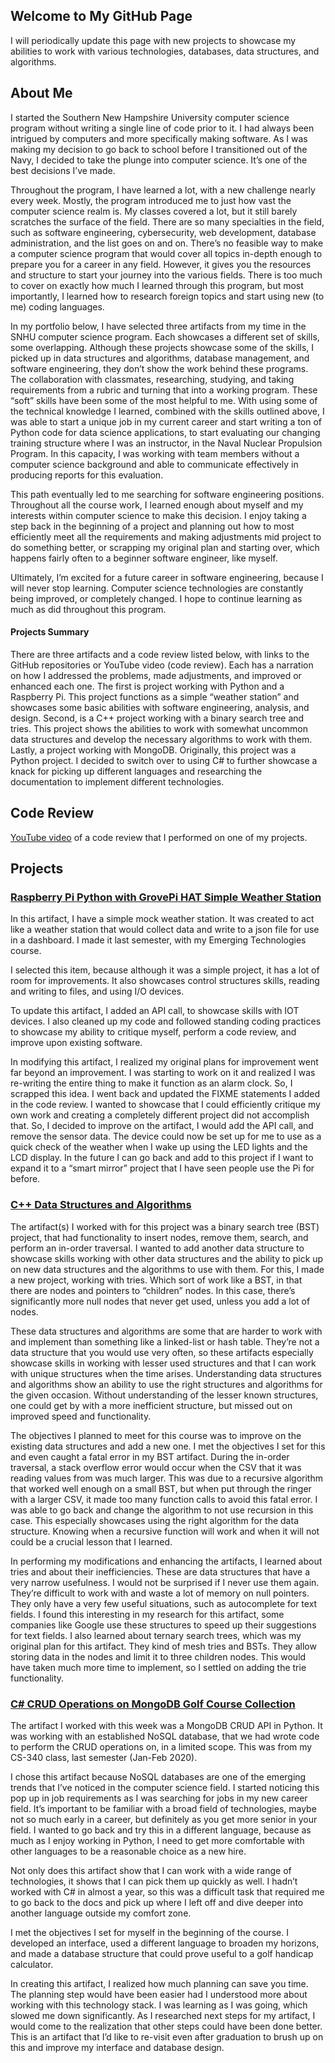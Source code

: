 ## Welcome to My GitHub Page

I will periodically update this page with new projects to showcase my abilities to work with various technologies, databases, data structures, and algorithms.

## About Me
I started the Southern New Hampshire University computer science program without writing a single line of code prior to it. I had always been intrigued by computers and more specifically making software. As I was making my decision to go back to school before I transitioned out of the Navy, I decided to take the plunge into computer science. It’s one of the best decisions I’ve made.

Throughout the program, I have learned a lot, with a new challenge nearly every week. Mostly, the program introduced me to just how vast the computer science realm is. My classes covered a lot, but it still barely scratches the surface of the field. There are so many specialties in the field, such as software engineering, cybersecurity, web development, database administration, and the list goes on and on. There’s no feasible way to make a computer science program that would cover all topics in-depth enough to prepare you for a career in any field. However, it gives you the resources and structure to start your journey into the various fields. There is too much to cover on exactly how much I learned through this program, but most importantly, I learned how to research foreign topics and start using new (to me) coding languages.

In my portfolio below, I have selected three artifacts from my time in the SNHU computer science program. Each showcases a different set of skills, some overlapping. Although these projects showcase some of the skills, I picked up in data structures and algorithms, database management, and software engineering, they don’t show the work behind these programs. The collaboration with classmates, researching, studying, and taking requirements from a rubric and turning that into a working program. These “soft” skills have been some of the most helpful to me. With using some of the technical knowledge I learned, combined with the skills outlined above, I was able to start a unique job in my current career and start writing a ton of Python code for data science applications, to start evaluating our changing training structure where I was an instructor, in the Naval Nuclear Propulsion Program. In this capacity, I was working with team members without a computer science background and able to communicate effectively in producing reports for this evaluation.

This path eventually led to me searching for software engineering positions. Throughout all the course work, I learned enough about myself and my interests within computer science to make this decision. I enjoy taking a step back in the beginning of a project and planning out how to most efficiently meet all the requirements and making adjustments mid project to do something better, or scrapping my original plan and starting over, which happens fairly often to a beginner software engineer, like myself.

Ultimately, I’m excited for a future career in software engineering, because I will never stop learning. Computer science technologies are constantly being improved, or completely changed. I hope to continue learning as much as did throughout this program.

#### Projects Summary
There are three artifacts and a code review listed below, with links to the GitHub repositories or YouTube video (code review). Each has a narration on how I addressed the problems, made adjustments, and improved or enhanced each one. The first is project working with Python and a Raspberry Pi. This project functions as a simple “weather station” and showcases some basic abilities with software engineering, analysis, and design. Second, is a C++ project working with a binary search tree and tries. This project shows the abilities to work with somewhat uncommon data structures and develop the necessary algorithms to work with them. Lastly, a project working with MongoDB. Originally, this project was a Python project. I decided to switch over to using C# to further showcase a knack for picking up different languages and researching the documentation to implement different technologies.

## Code Review
[YouTube video](https://www.youtube.com/watch?v=VkhiAthh_xE&t=3s) of a code review that I performed on one of my projects.

## Projects

### [Raspberry Pi Python with GrovePi HAT Simple Weather Station](https://github.com/Richard-WS-Allen/Raspberry-Pi-Weather-Station)
In this artifact, I have a simple mock weather station. It was created to act like a weather station that would collect data and write to a json file for use in a dashboard. I made it last semester, with my Emerging Technologies course.

I selected this item, because although it was a simple project, it has a lot of room for improvements. It also showcases control structures skills, reading and writing to files, and using I/O devices.

To update this artifact, I added an API call, to showcase skills with IOT devices. I also cleaned up my code and followed standing coding practices to showcase my ability to critique myself, perform a code review, and improve upon existing software.

In modifying this artifact, I realized my original plans for improvement went far beyond an improvement. I was starting to work on it and realized I was re-writing the entire thing to make it function as an alarm clock. So, I scrapped this idea. I went back and updated the FIXME statements I added in the code review. I wanted to showcase that I could efficiently critique my own work and creating a completely different project did not accomplish that. So, I decided to improve on the artifact, I would add the API call, and remove the sensor data. The device could now be set up for me to use as a quick check of the weather when I wake up using the LED lights and the LCD display. In the future I can go back and add to this project if I want to expand it to a “smart mirror” project that I have seen people use the Pi for before.

### [C++ Data Structures and Algorithms](https://github.com/Richard-WS-Allen/Data-Structures-and-Algorithms-cpp)
The artifact(s) I worked with for this project was a binary search tree (BST) project, that had functionality to insert nodes, remove them, search, and perform an in-order traversal. I wanted to add another data structure to showcase skills working with other data structures and the ability to pick up on new data structures and the algorithms to use with them. For this, I made a new project, working with tries. Which sort of work like a BST, in that there are nodes and pointers to “children” nodes. In this case, there’s significantly more null nodes that never get used, unless you add a lot of nodes.

These data structures and algorithms are some that are harder to work with and implement than something like a linked-list or hash table. They’re not a data structure that you would use very often, so these artifacts especially showcase skills in working with lesser used structures and that I can work with unique structures when the time arises. Understanding data structures and algorithms show an ability to use the right structures and algorithms for the given occasion. Without understanding of the lesser known structures, one could get by with a more inefficient structure, but missed out on improved speed and functionality.

The objectives I planned to meet for this course was to improve on the existing data structures and add a new one. I met the objectives I set for this and even caught a fatal error in my BST artifact. During the in-order traversal, a stack overflow error would occur when the CSV that it was reading values from was much larger. This was due to a recursive algorithm that worked well enough on a small BST, but when put through the ringer with a larger CSV, it made too many function calls to avoid this fatal error. I was able to go back and change the algorithm to not use recursion in this case. This especially showcases using the right algorithm for the data structure. Knowing when a recursive function will work and when it will not could be a crucial lesson that I learned.

In performing my modifications and enhancing the artifacts, I learned about tries and about their inefficiencies. These are data structures that have a very narrow usefulness. I would not be surprised if I never use them again. They’re difficult to work with and waste a lot of memory on null pointers. They only have a very few useful situations, such as autocomplete for text fields. I found this interesting in my research for this artifact, some companies like Google use these structures to speed up their suggestions for text fields. I also learned about ternary search trees, which was my original plan for this artifact. They kind of mesh tries and BSTs. They allow storing data in the nodes and limit it to three children nodes. This would have taken much more time to implement, so I settled on adding the trie functionality.

### [C# CRUD Operations on MongoDB Golf Course Collection](https://github.com/Richard-WS-Allen/MongoDB-CRUD-Csharp)
The artifact I worked with this week was a MongoDB CRUD API in Python. It was working with an established NoSQL database, that we had wrote code to perform the CRUD operations on, in a limited scope. This was from my CS-340 class, last semester (Jan-Feb 2020).

I chose this artifact because NoSQL databases are one of the emerging trends that I’ve noticed in the computer science field. I started noticing this pop up in job requirements as I was searching for jobs in my new career field. It’s important to be familiar with a broad field of technologies, maybe not so much early in a career, but definitely as you get more senior in your field. I wanted to go back and try this in a different language, because as much as I enjoy working in Python, I need to get more comfortable with other languages to be a reasonable choice as a new hire.

Not only does this artifact show that I can work with a wide range of technologies, it shows that I can pick them up quickly as well. I hadn’t worked with C# in almost a year, so this was a difficult task that required me to go back to the docs and pick up where I left off and dive deeper into another language outside my comfort zone.

I met the objectives I set for myself in the beginning of the course. I developed an interface, used a different language to broaden my horizons, and made a database structure that could prove useful to a golf handicap calculator.

In creating this artifact, I realized how much planning can save you time. The planning step would have been easier had I understood more about working with this technology stack. I was learning as I was going, which slowed me down significantly. As I researched next steps for my artifact, I would come to the realization that other steps could have been done better. This is an artifact that I’d like to re-visit even after graduation to brush up on this and improve my interface and database design.
